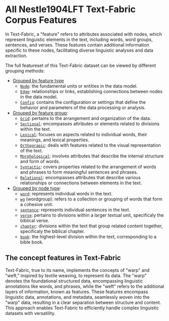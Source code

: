 # All Nestle1904LFT Text-Fabric Corpus Features

In Text-Fabric, a "feature" refers to attributes associated with nodes, which represent linguistic elements in the text, including words, word groups, sentences, and verses. These features contain additional information specific to these nodes, facilitating diverse linguistic analyses and data extraction.

The full featureset of this Text-Fabric dataset can be viewed by different grouping methods:
* [Grouped by feature type](featuresbyfeaturetype.md#readme)
     * [`Node`](featuresbyfeaturetype.md#node-features): the fundamental units or entities in the data model.
     * [`Edge`](featuresbyfeaturetype.md#edge-features): relationships or links, establishing connections between nodes in the data model.
     * [`Config`](featuresbyfeaturetype.md#config-features): contains the configuration or settings that define the behavior and parameters of the data processing or analysis.
* [Grouped by feature group](featuresbygroup.md#readme):
     * [`Grid`](featuresbygroup.md#grid-features): pertains to the arrangement and organization of the data.
     * [`Sectional`](featuresbygroup.md#sectional-features): encompasses attributes or elements related to divisions within the text.
     *  [`Lexical`](featuresbygroup.md#lexical-features): focuses on aspects related to individual words, their meanings, and lexical properties.
     *  [`Orthograpic`](featuresbygroup.md#Orthograpic-features): deals with features related to the visual representation of the text.
     *  [`Morphological`](featuresbygroup.md#morphological-features):  involves attributes that describe the internal structure and form of words.
     *  [`Syntactic`](featuresbygroup.md#syntactic-features): covers properties related to the arrangement of words and phrases to form meaningful sentences and phrases. 
     *  [`Relational`](featuresbygroup.md#relational-features):  encompasses attributes that describe various relationships or connections between elements in the text.
* [Grouped by node type](featuresbynodetype.md#readme):
     *  [`word`](featuresbynodetype.md#word-nodes): represents individual words in the text.
     *  [`wg`](featuresbynodetype.md#wordgroup-nodes) (wordgroup): refers to a collection or grouping of words that form a cohesive unit.
     *  [`sentence`](featuresbynodetype.md#sentence-nodes): represents individual sentences in the text.
     *  [`verse`](featuresbynodetype.md#verse-nodes): pertains to divisions within a larger textual unit, specificaly the biblical verse.
     *  [`chapter`](featuresbynodetype.md#chapter-nodes): divisions within the text that group related content together, specificaly the biblical chapter.
     *  [`book`](featuresbynodetype.md#book-nodes): the highest-level division within the text, corresponding to a bible book.

## The concept features in Text-Fabric

Text-Fabric, true to its name, implements the concepts of "warp" and "weft," inspired by textile weaving, to represent its data. The "warp" denotes the foundational structured data, encompassing linguistic annotations like words, and phrases, while the "weft" refers to the additional layers of information, known as features. These features encompass linguistic data, annotations, and metadata, seamlessly woven into the "warp" data, resulting in a clear separation between structure and content. This approach enables Text-Fabric to efficiently handle complex linguistic datasets with versatility.
